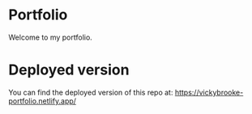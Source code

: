 # Portfolio

Welcome to my portfolio.

# Deployed version

You can find the deployed version of this repo at: https://vickybrooke-portfolio.netlify.app/
